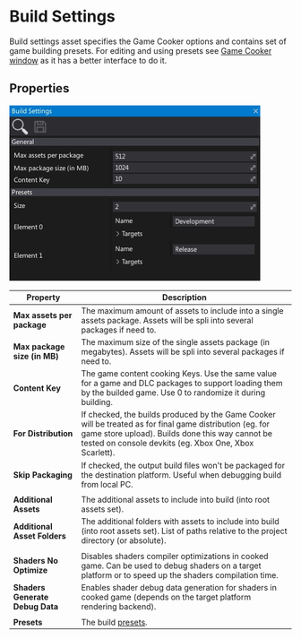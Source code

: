 # Build Settings

Build settings asset specifies the Game Cooker options and contains set of game building presets.
For editing and using presets see [Game Cooker window](../game-cooker/index.md) as it has a better interface to do it.

## Properties

![Flax Build Settings](media/build-settings.jpg)

| Property | Description |
|--------|--------|
| **Max assets per package** | The maximum amount of assets to include into a single assets package. Assets will be spli into several packages if need to. |
| **Max package size (in MB)** | The maximum size of the single assets package (in megabytes). Assets will be spli into several packages if need to. |
| **Content Key** | The game content cooking Keys. Use the same value for a game and DLC packages to support loading them by the builded game. Use 0 to randomize it during building. |
| **For Distribution** | If checked, the builds produced by the Game Cooker will be treated as for final game distribution (eg. for game store upload). Builds done this way cannot be tested on console devkits (eg. Xbox One, Xbox Scarlett). |
| **Skip Packaging** | If checked, the output build files won't be packaged for the destination platform. Useful when debugging build from local PC. |
|||
| **Additional Assets** | The additional assets to include into build (into root assets set). |
| **Additional Asset Folders** | The additional folders with assets to include into build (into root assets set). List of paths relative to the project directory (or absolute). |
|||
| **Shaders No Optimize** | Disables shaders compiler optimizations in cooked game. Can be used to debug shaders on a target platform or to speed up the shaders compilation time. |
| **Shaders Generate Debug Data** | Enables shader debug data generation for shaders in cooked game (depends on the target platform rendering backend). |
|||
| **Presets** | The build [presets](https://docs.flaxengine.com/api/FlaxEditor.Content.Settings.BuildPreset.html). |
